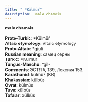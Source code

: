 ```yaml
---
title: " *Külmüŕ"
description:  male chamois
---
```

<p data-pagefind-weight="0.5">
<strong> male chamois</strong><br><br>
<strong>Proto-Turkic</strong>:  *Külmüŕ<br>
<strong>Altaic etymology</strong>:  Altaic etymology<br>
<strong> Proto-Altaic</strong>:  *gi̯uli<br>
<strong>Russian meaning</strong>:  самец серны<br>
<strong>Turkic</strong>:  *Külmüŕ<br>
<strong>Tungus-Manchu</strong>:  *gil-<br>
<strong>Comments</strong>:  ЭСТЯ 5, 139, Лексика 153.<br>
<strong>Karakhanid</strong>:  külmüz (KB)<br>
<strong>Khakassian</strong>:  külbüs<br>
<strong>Oyrat</strong>:  külmüs<br>
<strong>Tuva</strong>:  xülbüs<br>
<strong>Tofalar</strong>:  xülbüs<br>

</p>
